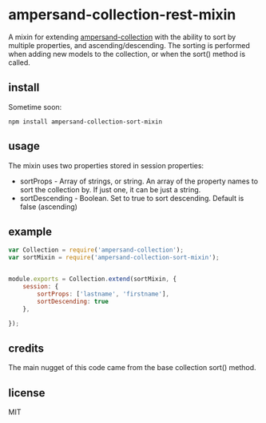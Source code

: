 # ampersand-collection-rest-mixin

A mixin for extending [ampersand-collection](https://github.com/AmpersandJS/ampersand-collection) with the ability to sort by multiple properties, and ascending/descending.  The sorting is performed when adding new models to the collection, or when the sort() method is called.

## install

Sometime soon:
```
npm install ampersand-collection-sort-mixin
```

## usage
The mixin uses two properties stored in session properties:
* sortProps - Array of strings, or string.  An array of the property names to sort the collection by.  If just one, it can be just a string.
* sortDescending - Boolean.  Set to true to sort descending. Default is false (ascending)
## example

```javascript
var Collection = require('ampersand-collection');
var sortMixin = require('ampersand-collection-sort-mixin');


module.exports = Collection.extend(sortMixin, {
    session: {
        sortProps: ['lastname', 'firstname'],
        sortDescending: true
    },

});
```

## credits

The main nugget of this code came from the base collection sort() method.

## license

MIT
